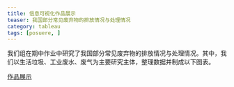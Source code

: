```yaml
---
title: 信息可视化作品展示
teaser: 我国部分常见废弃物的排放情况与处理情况
category: tableau
tags: [posuere, ]
---
```


我们组在期中作业中研究了我国部分常见废弃物的排放情况与处理情况。其中，我们以生活垃圾、工业废水、废气为主要研究主体，整理数据并制成以下图表。

  [作品展示](https://yejiejie.github.io/ye/index.html)
